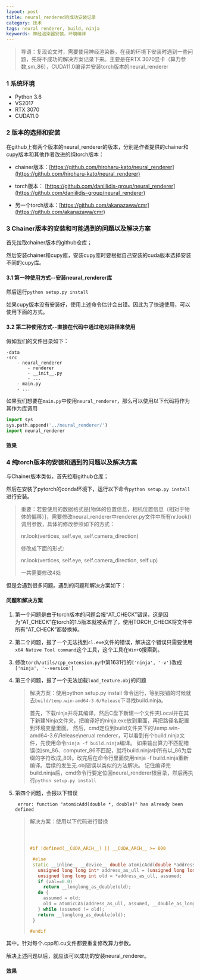 ```yaml
---
layout: post
title: neural_rendered的成功安装记录
category: 技术
tags: neural renderer, build, ninja
keywords: 神经渲染器安装，环境编译
---
```


> 导语：复现论文时，需要使用神经渲染器，在我的环境下安装时遇到一些问题，先将不成功的解决方案记录下来。主要是在RTX 3070显卡（算力参数,sm_86），CUDA11.0编译并安装torch版本的neural_renderer

### 1 系统环境

+ Python 3.6
+ VS2017
+ RTX 3070
+ CUDA11.0 

### 2 版本的选择和安装 

在github上有两个版本的neural_renderer的版本，分别是作者提供的chainer和cupy版本和其他作者改进的纯torch版本：

+ chainer版本：[https://github.com/hiroharu-kato/neural_renderer](https://github.com/hiroharu-kato/neural_renderer)

+ torch版本： [https://github.com/daniilidis-group/neural_renderer](https://github.com/daniilidis-group/neural_renderer)
+ 另一个torch版本：[https://github.com/akanazawa/cmr](https://github.com/akanazawa/cmr)

### 3 Chainer版本的安装和可能遇到的问题以及解决方案

首先拉取chainer版本的github仓库；

然后安装chainer和cupy库，安装cupy库时要根据自己安装的cuda版本选择安装不同的cupy库。

#### 3.1 第一种使用方式--安装neural_renderer库

然后运行`python setup.py install`

如果cupy版本没有安装好，使用上述命令估计会出错。因此为了快速使用，可以使用下面的方式。

#### 3.2 第二种使用方式--直接在代码中通过绝对路径来使用

假如我们的文件目录如下：

```
-data
-src
	- neural_renderer
		- renderer
		- __init__.py
		- ...
	- main.py
	- ...
```



如果我们想要在`main.py`中使用`neural_renderer`，那么可以使用以下代码将作为其作为库调用

```python
import sys
sys.path.append('../neural_renderer/')
import neural_renderer
```

#### 效果



### 4 纯torch版本的安装和遇到的问题以及解决方案

与Chainer版本类似，首先拉取github仓库；

然后在安装了pytorch的conda环境下，运行以下命令`python setup.py install`进行安装。

> 重要：若要使用的数据格式是[物体的位置信息，相机位置信息（相对于物体的偏移）]，需要修改neural_renderer中renderer.py文件中所有nr.look()调用参数，具体的修改参照如下的方式：
>
> nr.look(vertices, self.eye, self.camera_direction)
>
> 修改成下面的形式:
>
> nr.look(vertices, self.eye, self.camera_direction, self.up)
>
> 一共需要修改4处

但是会遇到很多问题。遇到的问题和解决方案如下：

#### 问题和解决方案

1. 第一个问题是由于torch版本的问题会报“AT_CHECK”错误，这是因为“AT_CHECK”在torch的1.5版本就被丢弃了，使用TORCH_CHECK将文件中所有“AT_CHECK”都替换掉。

2. 第二个问题，报了一个无法找到`cl.exe`文件的错误，解决这个错误只需要使用`x64 Native Tool command`这个工具，这个工具在`Win+Q`搜索到。

3. 修改`torch/utils/cpp_extension.py`中第1631行的`['ninja', '-v']`改成`['ninja', '--version']`

4. 第三个问题，报了一个无法加载`load_texture.obj`的问题

   > 解决方案：使用python setup.py install 命令运行，等到报错的时候就去`build/temp.win-amd64-3.6/Release`下寻找build.ninja。
   >
   > 首先，下载ninja并将其编译，然后C盘下新建一个文件夹Local并在其下新建Ninja文件夹，把编译好的ninja.exe放到里面，再把路径名配置到环境变量里面。
   > 然后，cmd定位到build文件夹下的\temp.win-amd64-3.6\Release\nerual renderer，可以看到有个build.ninja文件，先使用命令`ninja -f build.ninja`编译。
   > 如果输出算力不匹配错误(如sm_86、computer_86不匹配，就将build.ninja中所有以_86为后缀的字符改成_80)。改完后在命令行里面使用ninja -f build.ninja重新编译。后续的发生无.obj错误以类似的方法解决。
   > 记住编译完build.ninja后，cmd命令行要定位回neural_renderer根目录，然后再执行`python setup.py install`

5. 第四个问题，会报以下错误

   ` error: function "atomicAdd(double *, double)" has already been defined`

   >解决方案：使用以下代码进行替换
   >
   >```cpp
   >
   >
   >
   > #if !defined(__CUDA_ARCH__) || __CUDA_ARCH__ >= 600
   >
   >  #else
   >  static __inline__ __device__ double atomicAdd(double *address, double val) {
   >    unsigned long long int* address_as_ull = (unsigned long long int*)address;
   >    unsigned long long int old = *address_as_ull, assumed;
   >    if (val==0.0)
   >      return __longlong_as_double(old);
   >    do {
   >      assumed = old;
   >      old = atomicCAS(address_as_ull, assumed, __double_as_longlong(val +__longlong_as_double(assumed)));
   >    } while (assumed != old);
   >    return __longlong_as_double(old);
   >  }
   >
   >#endif
   >```

其中，针对每个.cpp和.cu文件都要重复修改算力参数。

解决上述问题以后，就应该可以成功的安装neural_renderer。

#### 效果

